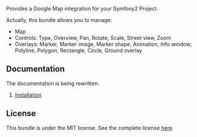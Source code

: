 Provides a Google Map integration for your Symfony2 Project.

Actually, this bundle allows you to manage:

   - Map 
   - Controls: Type, Overview, Pan, Rotate, Scale, Street view, Zoom 
   - Overlays: Marker, Marker image, Marker shape, Animation, Info window, Polyline, Polygon, Rectangle, Circle, Ground overlay

Documentation
-------------

The documentation is being rewritten.

   1. [Installation](http://github.com/egeloen/IvoryGoogleMapBundle/blob/master/Resources/doc/installation.md)

License
-------

This bundle is under the MIT license. See the complete license [here](http://github.com/egeloen/IvoryGoogleMapBundle/blob/master/Resources/meta/LICENSE).
